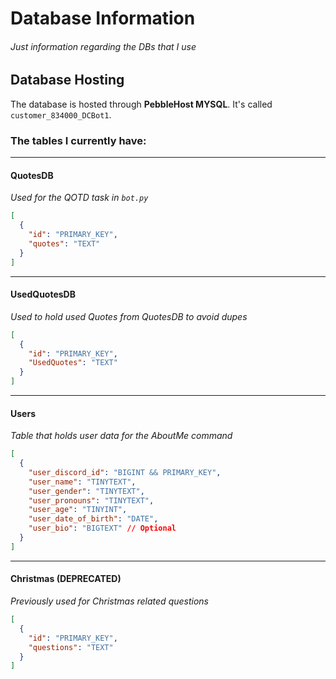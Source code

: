 # Database Information
###### Just information regarding the DBs that I use

## Database Hosting
The database is hosted through **PebbleHost MYSQL**. It's called `customer_834000_DCBot1`.

### The tables I currently have:

---

#### **QuotesDB**  
*Used for the QOTD task in `bot.py`*  
```json
[
  {
    "id": "PRIMARY_KEY",
    "quotes": "TEXT"
  }
]
```
---
#### **UsedQuotesDB**  
*Used to hold used Quotes from QuotesDB to avoid dupes*  
```json
[
  {
    "id": "PRIMARY_KEY",
    "UsedQuotes": "TEXT"
  }
]
```
---

#### Users
*Table that holds user data for the AboutMe command*
```json
[
  {
    "user_discord_id": "BIGINT && PRIMARY_KEY",
    "user_name": "TINYTEXT",
    "user_gender": "TINYTEXT",
    "user_pronouns": "TINYTEXT",
    "user_age": "TINYINT",
    "user_date_of_birth": "DATE",
    "user_bio": "BIGTEXT" // Optional
  }
]
```
---

#### **Christmas** (DEPRECATED)
*Previously used for Christmas related questions*
```json
[
  {
    "id": "PRIMARY_KEY",
    "questions": "TEXT"
  }
]
```
